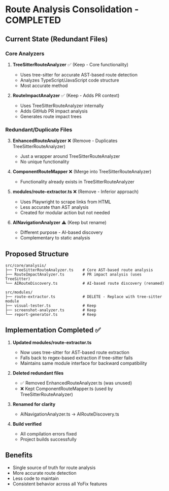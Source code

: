 # Route Analysis Consolidation - COMPLETED

## Current State (Redundant Files)

### Core Analyzers
1. **TreeSitterRouteAnalyzer** ✅ (Keep - Core functionality)
   - Uses tree-sitter for accurate AST-based route detection
   - Analyzes TypeScript/JavaScript code structure
   - Most accurate method

2. **RouteImpactAnalyzer** ✅ (Keep - Adds PR context)
   - Uses TreeSitterRouteAnalyzer internally
   - Adds GitHub PR impact analysis
   - Generates route impact trees

### Redundant/Duplicate Files
3. **EnhancedRouteAnalyzer** ❌ (Remove - Duplicates TreeSitterRouteAnalyzer)
   - Just a wrapper around TreeSitterRouteAnalyzer
   - No unique functionality

4. **ComponentRouteMapper** ❌ (Merge into TreeSitterRouteAnalyzer)
   - Functionality already exists in TreeSitterRouteAnalyzer

5. **modules/route-extractor.ts** ❌ (Remove - Inferior approach)
   - Uses Playwright to scrape links from HTML
   - Less accurate than AST analysis
   - Created for modular action but not needed

6. **AINavigationAnalyzer** ⚠️ (Keep but rename)
   - Different purpose - AI-based discovery
   - Complementary to static analysis

## Proposed Structure

```
src/core/analysis/
├── TreeSitterRouteAnalyzer.ts    # Core AST-based route analysis
├── RouteImpactAnalyzer.ts        # PR impact analysis (uses TreeSitter)
└── AIRouteDiscovery.ts           # AI-based route discovery (renamed)

src/modules/
├── route-extractor.ts            # DELETE - Replace with tree-sitter module
├── visual-tester.ts              # Keep
├── screenshot-analyzer.ts        # Keep
└── report-generator.ts           # Keep
```

## Implementation Completed ✅

1. **Updated modules/route-extractor.ts**
   - Now uses tree-sitter for AST-based route extraction
   - Falls back to regex-based extraction if tree-sitter fails
   - Maintains same module interface for backward compatibility

2. **Deleted redundant files**
   - ✅ Removed EnhancedRouteAnalyzer.ts (was unused)
   - ❌ Kept ComponentRouteMapper.ts (used by TreeSitterRouteAnalyzer)

3. **Renamed for clarity**
   - AINavigationAnalyzer.ts → AIRouteDiscovery.ts

4. **Build verified**
   - All compilation errors fixed
   - Project builds successfully

## Benefits
- Single source of truth for route analysis
- More accurate route detection
- Less code to maintain
- Consistent behavior across all YoFix features